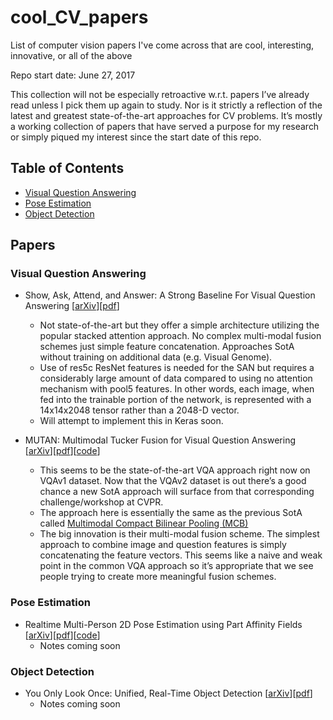# cool_CV_papers
List of computer vision papers I've come across that are cool, interesting, innovative, or all of the above

Repo start date: June 27, 2017

This collection will not be especially retroactive w.r.t. papers I’ve already read unless I pick them up again to study. Nor is it strictly a reflection of the latest and greatest state-of-the-art approaches for CV problems. It’s mostly a working collection of papers that have served a purpose for my research or simply piqued my interest since the start date of this repo.

## Table of Contents
* [Visual Question Answering](#visual-question-answering)
* [Pose Estimation](#pose-estimation)
* [Object Detection](#object-detection)

## Papers

### Visual Question Answering
* Show, Ask, Attend, and Answer: A Strong Baseline For Visual Question Answering [[arXiv](https://arxiv.org/abs/1704.03162)][[pdf](https://arxiv.org/pdf/1704.03162.pdf)]
  * Not state-of-the-art but they offer a simple architecture utilizing the popular stacked attention approach. No complex multi-modal fusion schemes just simple feature concatenation. Approaches SotA without training on additional data (e.g. Visual Genome).
  * Use of res5c ResNet features is needed for the SAN but requires a considerably large amount of data compared to using no attention mechanism with pool5 features. In other words, each image, when fed into the trainable portion of the network, is represented with a 14x14x2048 tensor rather than a 2048-D vector.
  * Will attempt to implement this in Keras soon.

* MUTAN: Multimodal Tucker Fusion for Visual Question Answering [[arXiv](https://arxiv.org/abs/1705.06676)][[pdf](https://arxiv.org/pdf/1705.06676.pdf)][[code](https://github.com/Cadene/vqa.pytorch)]
  * This seems to be the state-of-the-art VQA approach right now on VQAv1 dataset. Now that the VQAv2 dataset is out there’s a good chance a new SotA approach will surface from that corresponding challenge/workshop at CVPR.
  * The approach here is essentially the same as the previous SotA called [Multimodal Compact Bilinear Pooling (MCB)](https://arxiv.org/abs/1606.01847)
  * The big innovation is their multi-modal fusion scheme. The simplest approach to combine image and question features is simply concatenating the feature vectors. This seems like a naive and weak point in the common VQA approach so it’s appropriate that we see people trying to create more meaningful fusion schemes.

### Pose Estimation
* Realtime Multi-Person 2D Pose Estimation using Part Affinity Fields [[arXiv](https://arxiv.org/abs/1611.08050)][[pdf](https://arxiv.org/pdf/1611.08050.pdf)][[code](https://github.com/ZheC/Realtime_Multi-Person_Pose_Estimation)]
  * Notes coming soon

### Object Detection
* You Only Look Once: Unified, Real-Time Object Detection [[arXiv](https://arxiv.org/abs/1506.02640)][[pdf](https://arxiv.org/pdf/1506.02640)]
  * Notes coming soon